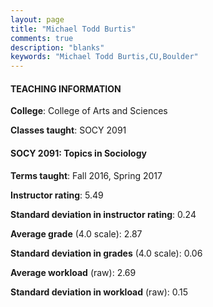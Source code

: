 ```yaml
---
layout: page
title: "Michael Todd Burtis" 
comments: true
description: "blanks"
keywords: "Michael Todd Burtis,CU,Boulder"
---
```

<head>
<script src="https://ajax.googleapis.com/ajax/libs/jquery/2.1.3/jquery.min.js"></script>
<script src="https://dl.dropboxusercontent.com/s/pc42nxpaw1ea4o9/highcharts.js?dl=0"></script>
<!-- <script src="../assets/js/highcharts.js"></script> -->
<style type="text/css">@font-face {
	font-family: "Bebas Neue";
	src: url(https://www.filehosting.org/file/details/544349/BebasNeue Regular.otf) format("opentype");
	}
	h1.Bebas { 
		font-family: "Bebas Neue", Verdana, Tahoma;
	}
</style>
</head>
	   
#### TEACHING INFORMATION

**College**: College of Arts and Sciences

**Classes taught**: SOCY 2091

#### SOCY 2091: Topics in Sociology

**Terms taught**: Fall 2016, Spring 2017

**Instructor rating**: 5.49

**Standard deviation in instructor rating**: 0.24

**Average grade** (4.0 scale): 2.87

**Standard deviation in grades** (4.0 scale): 0.06

**Average workload** (raw): 2.69

**Standard deviation in workload** (raw): 0.15

